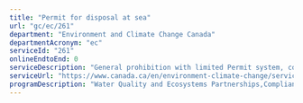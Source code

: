 ```yaml
---
title: "Permit for disposal at sea"
url: "gc/ec/261"
department: "Environment and Climate Change Canada"
departmentAcronym: "ec"
serviceId: "261"
onlineEndtoEnd: 0
serviceDescription: "General prohibition with limited Permit system, control disposal of substances waste into the ocean, prevent pollution, protect the marine environment."
serviceUrl: "https://www.canada.ca/en/environment-climate-change/services/disposal-at-sea.html"
programDescription: "Water Quality and Ecosystems Partnerships,Compliance Promotion and Enforcement - Pollution"
---
```

